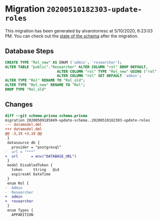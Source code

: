 # Migration `20200510182303-update-roles`

This migration has been generated by alvarotorresc at 5/10/2020, 6:23:03 PM.
You can check out the [state of the schema](./schema.prisma) after the migration.

## Database Steps

```sql
CREATE TYPE "Rol_new" AS ENUM ('admin', 'researcher');
ALTER TABLE "public"."Researcher" ALTER COLUMN "rol" DROP DEFAULT,
                        ALTER COLUMN "rol" TYPE "Rol_new" USING ("rol"::text::"Rol_new"),
                        ALTER COLUMN "rol" SET DEFAULT 'admin';
ALTER TYPE "Rol" RENAME TO "Rol_old";
ALTER TYPE "Rol_new" RENAME TO "Rol";
DROP TYPE "Rol_old"
```

## Changes

```diff
diff --git schema.prisma schema.prisma
migration 20200509185849-update-schema..20200510182303-update-roles
--- datamodel.dml
+++ datamodel.dml
@@ -3,19 +3,19 @@
 }
 datasource db {
   provider = "postgresql"
-  url = "***"
+  url      = env("DATABASE_URL")
 }
 model DisabledToken {
   token     String   @id
   expiresAt DateTime
 }
 enum Rol {
-  Admin
-  Researcher
+  admin
+  researcher
 }
 enum Types {
   APPARITION
```


